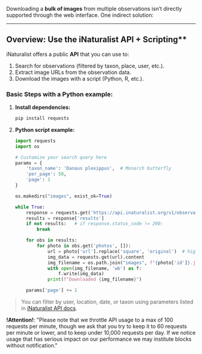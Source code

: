 Downloading a **bulk of images** from multiple observations isn’t directly supported through the web interface. One indirect solution:

---

## Overview: Use the iNaturalist API + Scripting**

iNaturalist offers a public **API** that you can use to:

1. Search for observations (filtered by taxon, place, user, etc.).
2. Extract image URLs from the observation data.
3. Download the images with a script (Python, R, etc.).

### Basic Steps with a Python example:

1. **Install dependencies:**

   ```bash
   pip install requests
   ```

2. **Python script example:**

   ```python
   import requests
   import os

   # Customize your search query here
   params = {
       'taxon_name': 'Danaus plexippus',  # Monarch butterfly
       'per_page': 50,
       'page': 1
   }

   os.makedirs("images", exist_ok=True)

   while True:
       response = requests.get('https://api.inaturalist.org/v1/observations', params=params).json()
       results = response['results']
       if not results:   # if response.status_code != 200:
           break

       for obs in results:
           for photo in obs.get('photos', []):
               url = photo['url'].replace('square', 'original')  # high-res image
               img_data = requests.get(url).content
               img_filename = os.path.join("images", f"{photo['id']}.jpg")
               with open(img_filename, 'wb') as f:
                   f.write(img_data)
               print(f"Downloaded {img_filename}")

       params['page'] += 1
   ```

> You can filter by user, location, date, or taxon using parameters listed in [iNaturalist API docs](https://api.inaturalist.org/v1/docs).

**!Attention!**: "Please note that we throttle API usage to a max of 100 requests per minute, though we ask that you try to keep it to 60 requests per minute or lower, and to keep under 10,000 requests per day. If we notice usage that has serious impact on our performance we may institute blocks without notification."


